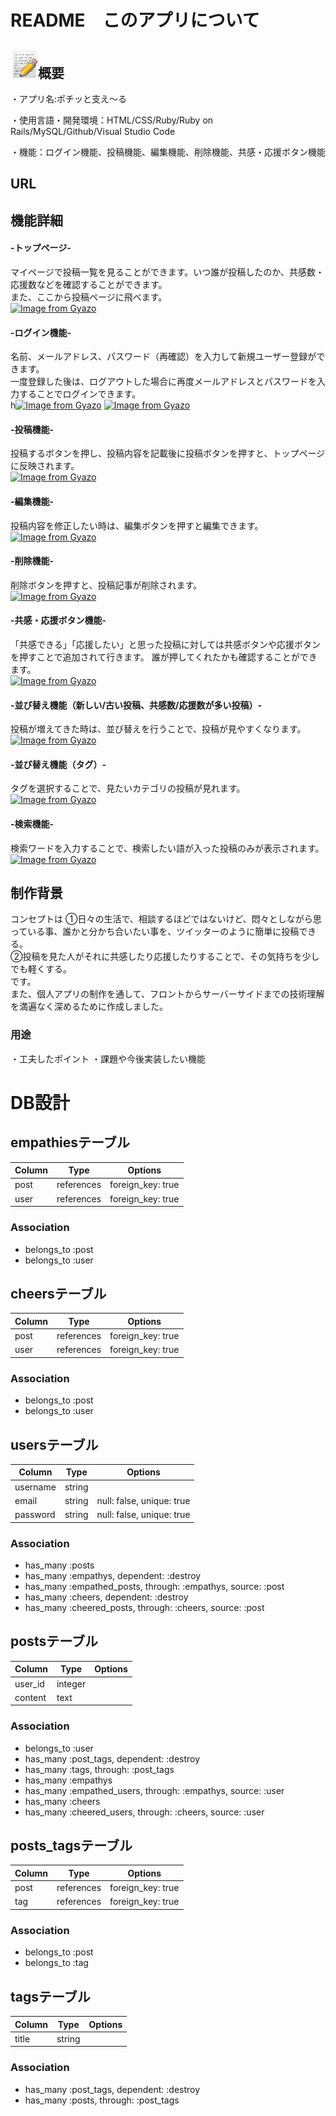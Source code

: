 
# README　このアプリについて  
  
  
## ![概要](https://github.com/nanbu391/moyamoya4/blob/master/1f4dd@2x.png)概要
 ・アプリ名:ポチッと支え〜る  
 
 ・使用言語・開発環境：HTML/CSS/Ruby/Ruby on Rails/MySQL/Github/Visual Studio Code  
 
 ・機能：ログイン機能、投稿機能、編集機能、削除機能、共感・応援ボタン機能


## URL


## 機能詳細
#### -トップページ-
マイページで投稿一覧を見ることができます。いつ誰が投稿したのか、共感数・応援数などを確認することができます。  
また、ここから投稿ページに飛べます。  
[![Image from Gyazo](https://i.gyazo.com/a12fe81d40347eb3947136aac0b35b5e.gif)](https://gyazo.com/a12fe81d40347eb3947136aac0b35b5e)

#### -ログイン機能-
名前、メールアドレス、パスワード（再確認）を入力して新規ユーザー登録ができます。  
一度登録した後は、ログアウトした場合に再度メールアドレスとパスワードを入力することでログインできます。  
h[![Image from Gyazo](https://i.gyazo.com/0985997685c168919236736f338ec91a.gif)](https://gyazo.com/0985997685c168919236736f338ec91a)
[![Image from Gyazo](https://i.gyazo.com/20219370380df28d3085d7be2478cf25.gif)](https://gyazo.com/20219370380df28d3085d7be2478cf25)

#### -投稿機能-  
投稿するボタンを押し、投稿内容を記載後に投稿ボタンを押すと、トップページに反映されます。  
[![Image from Gyazo](https://i.gyazo.com/029d2cc3b52045d2d63a06d22c12ea77.gif)](https://gyazo.com/029d2cc3b52045d2d63a06d22c12ea77)  

#### -編集機能-  
投稿内容を修正したい時は、編集ボタンを押すと編集できます。  
[![Image from Gyazo](https://i.gyazo.com/a66e10b863a80487ad6c53af6cb4ddf5.gif)](https://gyazo.com/a66e10b863a80487ad6c53af6cb4ddf5)

#### -削除機能-  
削除ボタンを押すと、投稿記事が削除されます。  
[![Image from Gyazo](https://i.gyazo.com/5e639b4d45d1ed69c8139999d10790ed.gif)](https://gyazo.com/5e639b4d45d1ed69c8139999d10790ed)

#### -共感・応援ボタン機能-
「共感できる」「応援したい」と思った投稿に対しては共感ボタンや応援ボタンを押すことで追加されて行きます。
誰が押してくれたかも確認することができます。  
[![Image from Gyazo](https://i.gyazo.com/27e70cf544763e96ac2f9d2eb7d9ce6e.gif)](https://gyazo.com/27e70cf544763e96ac2f9d2eb7d9ce6e)

#### -並び替え機能（新しい/古い投稿、共感数/応援数が多い投稿）-  
投稿が増えてきた時は、並び替えを行うことで、投稿が見やすくなります。  
[![Image from Gyazo](https://i.gyazo.com/8951060adc88a968e92706a9faef3126.gif)](https://gyazo.com/8951060adc88a968e92706a9faef3126) 

#### -並び替え機能（タグ）-
タグを選択することで、見たいカテゴリの投稿が見れます。  
[![Image from Gyazo](https://i.gyazo.com/97e808940ca6e1540795ea154ae1b119.gif)](https://gyazo.com/97e808940ca6e1540795ea154ae1b119)

#### -検索機能-  
検索ワードを入力することで、検索したい語が入った投稿のみが表示されます。  
[![Image from Gyazo](https://i.gyazo.com/ce21c665b5e0e040104f777c2406cdc1.gif)](https://gyazo.com/ce21c665b5e0e040104f777c2406cdc1)


## 制作背景
コンセプトは
①日々の生活で、相談するほどではないけど、悶々としながら思っている事、誰かと分かち合いたい事を、ツイッターのように簡単に投稿できる。  
②投稿を見た人がそれに共感したり応援したりすることで、その気持ちを少しでも軽くする。  
です。  
また、個人アプリの制作を通して、フロントからサーバーサイドまでの技術理解を満遍なく深めるために作成しました。

### 用途
・工夫したポイント
・課題や今後実装したい機能


# DB設計

## empathiesテーブル
|Column|Type|Options|
|------|----|-------|
|post|references|foreign_key: true|
|user|references|foreign_key: true|

### Association
- belongs_to :post
- belongs_to :user

## cheersテーブル
|Column|Type|Options|
|------|----|-------|
|post|references|foreign_key: true|
|user|references|foreign_key: true|

### Association
- belongs_to :post
- belongs_to :user

## usersテーブル
|Column|Type|Options|
|------|----|-------|
|username|string|
|email|string|null: false, unique: true|
|password|string|null: false, unique: true|

### Association
- has_many :posts
- has_many :empathys, dependent: :destroy
- has_many :empathed_posts, through: :empathys, source: :post
- has_many :cheers, dependent: :destroy
- has_many :cheered_posts, through: :cheers, source: :post

## postsテーブル
|Column|Type|Options|
|------|----|-------|
|user_id|integer|
|content|text|

### Association
- belongs_to :user
- has_many :post_tags, dependent: :destroy
- has_many :tags, through: :post_tags
- has_many :empathys
- has_many :empathed_users, through: :empathys, source: :user
- has_many :cheers
- has_many :cheered_users, through: :cheers, source: :user

## posts_tagsテーブル
|Column|Type|Options|
|------|----|-------|
|post|references|foreign_key: true|
|tag|references|foreign_key: true|

### Association
- belongs_to :post
- belongs_to :tag

## tagsテーブル
|Column|Type|Options|
|------|----|-------|
|title|string|

### Association
- has_many :post_tags, dependent: :destroy
- has_many :posts, through: :post_tags
